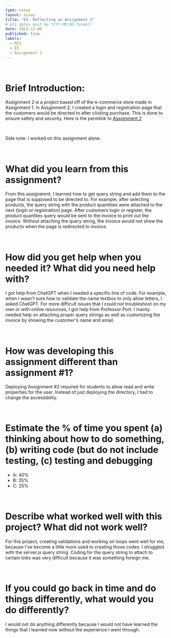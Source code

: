```yaml
---
type: essay
layout: essay
title: "E5: Reflecting on Assignment 2"
# All dates must be YYYY-MM-DD format!
date: 2023-12-06
published: true
labels:
  - MIS
  - E5
  - Assignment 2
---
```


<br>
<h1>Brief Introduction:</h1>
<p>Assignment 2 is a project based off of the e-commerce store made in Assignment 1. In Assginment 2, I created a login and registration page that the customers would be directed to after clicking purchase. This is done to ensure safety and security. Here is the permlink to <a href='https://github.com/kaitlynt73/ITM352_F23_repo/tree/2339c4793d726a38550b2ae533dd699b8ce56e16/Tokunaga_Kaitlyn_Assignment2'>Assignment 2</a>
</p>
<br>
<p>Side note: I worked on this assignment alone.</p>

<br>
<h1>What did you learn from this assignment?</h1>
<p>From this assignemnt, I learned how to get query string and add them to the page that is supposed to be directed to. For example, after selecting products, the query string with the product quantities were attached to the next (login or registration) page. After customers login or register, the product quantites query would be sent to the invoice to print out the invoice. Without attaching the query string, the invoice would not show the products when the page is redirected to invoice.</p>

<br>
<h1>How did you get help when you needed it? What did you need help with?</h1>
<p>I got help from ChatGPT when I needed a specific line of code. For example, when I wasn't sure how to validate the name textbox to only allow letters, I asked ChatGPT. For more difficult issues that I could not troubleshoot on my own or with online resources, I got help from Professor Port. I mainly needed help on attaching proper query strings as well as customizing the invoice by showing the customer's name and email.</p>

<br>
<h1>How was developing this assignment different than assignment #1?</h1>
<p>Deploying Assignment #2 required for students to allow read and write properties for the user. Instead of just deploying the directory, I had to change the accessibility.</p>

<br>
<h1>Estimate the % of time you spent (a) thinking about how to do something, (b) writing code (but do not include testing, (c) testing and debugging</h1>
<p>
  <ul>
    <li>A: 40%</li>
    <li>B: 35%</li>
    <li>C: 25%</li>
  </ul>
</p>

<br>
<h1>Describe what worked well with this project? What did not work well?</h1>
<p>For this project, creating validations and working on loops went well for me, because I've become a little more used to creating those codes. I struggled with the server.js query string. Coding for the query string to attach to certain links was very difficult because it was something foreign me.</p>

<br>
<h1>If you could go back in time and do things differently, what would you do differently?</h1>
<p>I would not do anything differently because I would not have learned the things that I learned now without the experience I went through.</p>
